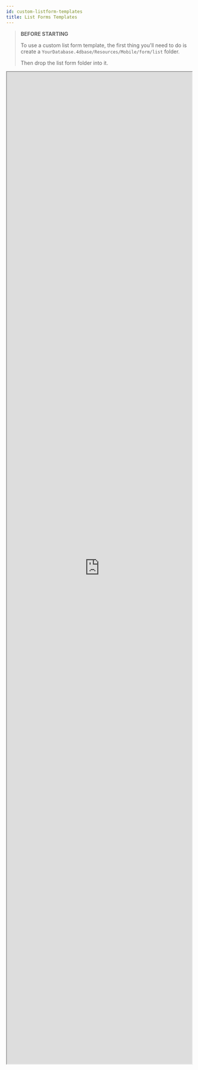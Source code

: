 ```yaml
---
id: custom-listform-templates
title: List Forms Templates
---
```


> **BEFORE STARTING**
> 
> To use a custom list form template, the first thing you'll need to do is create a `YourDatabase.4dbase/Resources/Mobile/form/list` folder.
> 
> Then drop the list form folder into it.

<div markdown="1">

<iframe src="https://4d-for-ios.github.io/gallery/#/type/form-list/picker/0" scrolling="no" height="2700" width="100%">
</iframe>
</div>